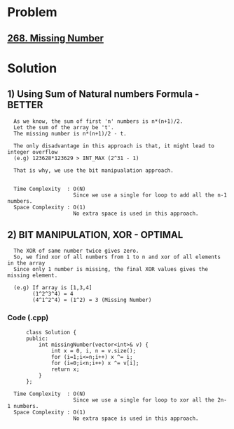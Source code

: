 # Problem

## [268. Missing Number](https://leetcode.com/problems/missing-number/)


# Solution

## 1) Using Sum of Natural numbers Formula - BETTER

      As we know, the sum of first 'n' numbers is n*(n+1)/2.
      Let the sum of the array be 't'.
      The missing number is n*(n+1)/2 - t.
   
      The only disadvantage in this approach is that, it might lead to integer overflow 
      (e.g) 123628*123629 > INT_MAX (2^31 - 1)
      
      That is why, we use the bit manipualation approach.
   
   
      Time Complexity  : O(N)
                         Since we use a single for loop to add all the n-1 numbers.
      Space Complexity : O(1)
                         No extra space is used in this approach.
                         
               
 
## 2) BIT MANIPULATION, XOR - OPTIMAL

      The XOR of same number twice gives zero.
      So, we find xor of all numbers from 1 to n and xor of all elements in the array 
      Since only 1 number is missing, the final XOR values gives the missing element.
      
      (e.g) If array is [1,3,4]
            (1^2^3^4) = 4
            (4^1^2^4) = (1^2) = 3 (Missing Number)
      
     
   ### Code (.cpp)
   
          class Solution {
          public:
              int missingNumber(vector<int>& v) {
                  int x = 0, i, n = v.size();
                  for (i=1;i<=n;i++) x ^= i;
                  for (i=0;i<n;i++) x ^= v[i];
                  return x;
              }
          };
   
      Time Complexity  : O(N)
                         Since we use a single for loop to xor all the 2n-1 numbers.
      Space Complexity : O(1)
                         No extra space is used in this approach.
                         
    
